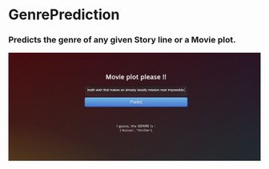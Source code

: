 # GenrePrediction
### Predicts the genre of any given Story line or a Movie plot.

![alt text](https://github.com/earthlycoder/GenrePrediction/blob/master/flaskApp/GenrePrediction.png)
